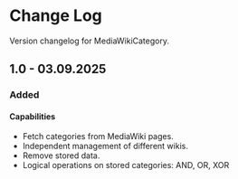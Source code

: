 # Change Log

Version changelog for MediaWikiCategory.

## 1.0 - 03.09.2025

### Added

#### Capabilities

- Fetch categories from MediaWiki pages.
- Independent management of different wikis.
- Remove stored data.
- Logical operations on stored categories: AND, OR, XOR